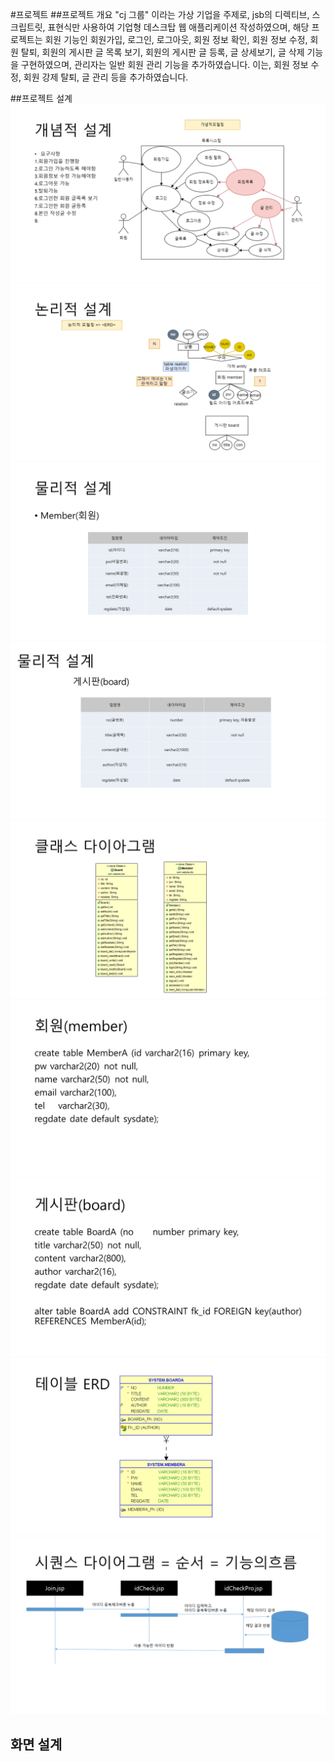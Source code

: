 #프로젝트
##프로젝트 개요
"cj 그룹" 이라는 가상 기업을 주제로, jsb의 디렉티브, 스크립트릿, 표현식만 사용하여 기업형 데스크탑 웹 애플리케이션 작성하였으며, 해당 프로젝트는 회원 기능인 회원가입, 로그인, 로그아웃,
회원 정보 확인, 회원 정보 수정, 회원 탈퇴, 회원의 게시판 글 목록 보기, 회원의 게시판 글 등록, 글 상세보기, 글 삭제 기능을 구현하였으며, 관리자는 일반 회원 관리 기능을 추가하였습니다.
이는, 회원 정보 수정, 회원 강제 탈퇴, 글 관리 등을 추가하였습니다.

##프로젝트 설계
![개념적 설계](./img/database/pro01_(1).png "개념적 설계")
![논리적 설계](./img/database/pro01_(2).png "논리적 설계")
![물리적 설계](./img/database/pro01_(3).png "물리적 설계")
![물리적 설계2](./img/database/pro01_(4).png "물리적 설계2")
![클래스 설계](./img/database/pro01_(5).png "클래스 설계")
![기능 설계](./img/database/pro01_(6).png "기능 설계")
![기능 설계2](./img/database/pro01_(7).png "기능 설계2")
![DB ERD](./img/database/pro01_(8).png "DB ERD")
![회원가입 시퀀스](./img/database/pro01_(9).png "회원가입 시퀀스")

## 화면 설계
